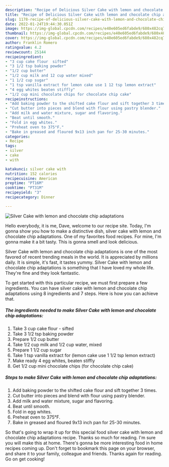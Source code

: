```yaml
---
description: "Recipe of Delicious Silver Cake with lemon and chocolate chip adaptations"
title: "Recipe of Delicious Silver Cake with lemon and chocolate chip adaptations"
slug: 1178-recipe-of-delicious-silver-cake-with-lemon-and-chocolate-chip-adaptations
date: 2022-01-24T19:44:30.051Z
image: https://img-global.cpcdn.com/recipes/e40e605ed6fabde9/680x482cq70/silver-cake-with-lemon-and-chocolate-chip-adaptations-recipe-main-photo.jpg
thumbnail: https://img-global.cpcdn.com/recipes/e40e605ed6fabde9/680x482cq70/silver-cake-with-lemon-and-chocolate-chip-adaptations-recipe-main-photo.jpg
cover: https://img-global.cpcdn.com/recipes/e40e605ed6fabde9/680x482cq70/silver-cake-with-lemon-and-chocolate-chip-adaptations-recipe-main-photo.jpg
author: Franklin Romero
ratingvalue: 4.2
reviewcount: 25144
recipeingredient:
- "3 cup cake flour  sifted"
- "3 1/2 tsp baking powder"
- "1/2 cup butter"
- "1/2 cup milk and 12 cup water mixed"
- "1 1/2 cup sugar"
- "1 tsp vanilla extract for lemon cake use 1 12 tsp lemon extract"
- "4 egg whites beaten stiffly"
- "1/2 cup mini chocolate chips for chocolate chip cake"
recipeinstructions:
- "Add baking powder to the shifted cake flour and sift together 3 times."
- "Cut butter into pieces and blend with flour using pastry blender."
- "Add milk and water mixture, sugar and flavoring."
- "Beat until smooth."
- "Fold in egg whites."
- "Preheat oven to 375°F."
- "Bake in greased and floured 9x13 inch pan for 25-30 minutes."
categories:
- Recipe
tags:
- silver
- cake
- with

katakunci: silver cake with 
nutrition: 152 calories
recipecuisine: American
preptime: "PT16M"
cooktime: "PT31M"
recipeyield: "3"
recipecategory: Dinner

---
```



![Silver Cake with lemon and chocolate chip adaptations](https://img-global.cpcdn.com/recipes/e40e605ed6fabde9/680x482cq70/silver-cake-with-lemon-and-chocolate-chip-adaptations-recipe-main-photo.jpg)

Hello everybody, it is me, Dave, welcome to our recipe site. Today, I'm gonna show you how to make a distinctive dish, silver cake with lemon and chocolate chip adaptations. One of my favorites food recipes. For mine, I'm gonna make it a bit tasty. This is gonna smell and look delicious.

Silver Cake with lemon and chocolate chip adaptations is one of the most favored of recent trending meals in the world. It is appreciated by millions daily. It is simple, it's fast, it tastes yummy. Silver Cake with lemon and chocolate chip adaptations is something that I have loved my whole life. They're fine and they look fantastic.




To get started with this particular recipe, we must first prepare a few ingredients. You can have silver cake with lemon and chocolate chip adaptations using 8 ingredients and 7 steps. Here is how you can achieve that.

<!--inarticleads1-->

##### The ingredients needed to make Silver Cake with lemon and chocolate chip adaptations:

1. Take 3 cup cake flour - sifted
1. Take 3 1/2 tsp baking powder
1. Prepare 1/2 cup butter
1. Take 1/2 cup milk and 1/2 cup water, mixed
1. Prepare 1 1/2 cup sugar
1. Take 1 tsp vanilla extract for (lemon cake use 1 1/2 tsp lemon extract)
1. Make ready 4 egg whites, beaten stiffly
1. Get 1/2 cup mini chocolate chips (for chocolate chip cake)




<!--inarticleads2-->

##### Steps to make Silver Cake with lemon and chocolate chip adaptations:

1. Add baking powder to the shifted cake flour and sift together 3 times.
1. Cut butter into pieces and blend with flour using pastry blender.
1. Add milk and water mixture, sugar and flavoring.
1. Beat until smooth.
1. Fold in egg whites.
1. Preheat oven to 375°F.
1. Bake in greased and floured 9x13 inch pan for 25-30 minutes.




So that's going to wrap it up for this special food silver cake with lemon and chocolate chip adaptations recipe. Thanks so much for reading. I'm sure you will make this at home. There's gonna be more interesting food in home recipes coming up. Don't forget to bookmark this page on your browser, and share it to your family, colleague and friends. Thanks again for reading. Go on get cooking!
